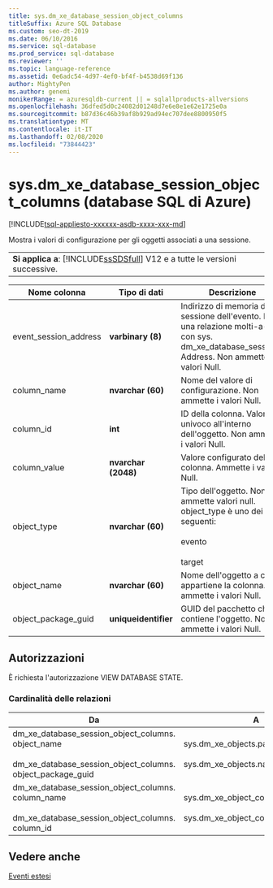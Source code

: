 ```yaml
---
title: sys.dm_xe_database_session_object_columns
titleSuffix: Azure SQL Database
ms.custom: seo-dt-2019
ms.date: 06/10/2016
ms.service: sql-database
ms.prod_service: sql-database
ms.reviewer: ''
ms.topic: language-reference
ms.assetid: 0e6adc54-4d97-4ef0-bf4f-b4538d69f136
author: MightyPen
ms.author: genemi
monikerRange: = azuresqldb-current || = sqlallproducts-allversions
ms.openlocfilehash: 36dfed5d0c24082d01248d7e6e8e1e62e1725e0a
ms.sourcegitcommit: b87d36c46b39af8b929ad94ec707dee8800950f5
ms.translationtype: MT
ms.contentlocale: it-IT
ms.lasthandoff: 02/08/2020
ms.locfileid: "73844423"
---
```

# <a name="sysdm_xe_database_session_object_columns-azure-sql-database"></a>sys.dm_xe_database_session_object_columns (database SQL di Azure)
[!INCLUDE[tsql-appliesto-xxxxxx-asdb-xxxx-xxx-md](../../includes/tsql-appliesto-xxxxxx-asdb-xxxx-xxx-md.md)]

  Mostra i valori di configurazione per gli oggetti associati a una sessione.  
  
||  
|-|  
|**Si applica a**: [!INCLUDE[ssSDSfull](../../includes/sssdsfull-md.md)] V12 e a tutte le versioni successive.|  
  
|Nome colonna|Tipo di dati|Descrizione|  
|-----------------|---------------|-----------------|  
|event_session_address|**varbinary (8)**|Indirizzo di memoria della sessione dell'evento. Ha una relazione molti-a-uno con sys. dm_xe_database_sessions. Address. Non ammette i valori Null.|  
|column_name|**nvarchar (60)**|Nome del valore di configurazione. Non ammette i valori Null.|  
|column_id|**int**|ID della colonna. Valore univoco all'interno dell'oggetto. Non ammette i valori Null.|  
|column_value|**nvarchar (2048)**|Valore configurato della colonna. Ammette i valori Null.|  
|object_type|**nvarchar (60)**|Tipo dell'oggetto.  Non ammette valori null. object_type è uno dei seguenti:<br /><br /> evento<br /><br /> target|  
|object_name|**nvarchar (60)**|Nome dell'oggetto a cui appartiene la colonna. Non ammette i valori Null.|  
|object_package_guid|**uniqueidentifier**|GUID del pacchetto che contiene l'oggetto. Non ammette i valori Null.|  
  
## <a name="permissions"></a>Autorizzazioni  
 È richiesta l'autorizzazione VIEW DATABASE STATE.  
  
### <a name="relationship-cardinalities"></a>Cardinalità delle relazioni  
  
|Da|A|Relazione|  
|----------|--------|------------------|  
|dm_xe_database_session_object_columns. object_name<br /><br /> dm_xe_database_session_object_columns. object_package_guid|sys.dm_xe_objects.package_guid<br /><br /> sys.dm_xe_objects.name|Molti-a-uno|  
|dm_xe_database_session_object_columns. column_name<br /><br /> dm_xe_database_session_object_columns. column_id|sys.dm_xe_object_columns.name<br /><br /> sys.dm_xe_object_columns.column_id|Molti-a-uno|  
  
## <a name="see-also"></a>Vedere anche  
 [Eventi estesi](../../relational-databases/extended-events/extended-events.md)  
  
  
